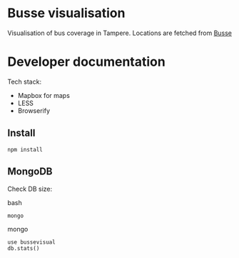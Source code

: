 # Busse visualisation

Visualisation of bus coverage in Tampere. Locations are fetched from [Busse](http://busse.fi)


# Developer documentation

Tech stack:

* Mapbox for maps
* LESS
* Browserify

## Install

    npm install

## MongoDB

Check DB size:

bash

    mongo

mongo

    use bussevisual
    db.stats()
